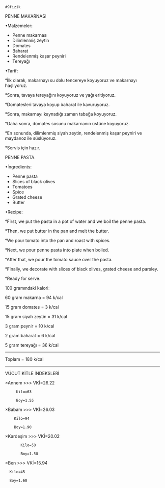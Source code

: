 	#9fizik	
 
PENNE MAKARNASI

•Malzemeler:	
	
 - Penne makarnası	   
 - Dilimlenmiş zeytin	
 - Domates	
 - Baharat	
 - Rendelenmiş kaşar peyniri	
 - Tereyağı	

•Tarif:			

 °İlk olarak, makarnayı su dolu tencereye koyuyoruz ve makarnayı haşlıyoruz.
					
 °Sonra, tavaya tereyağını koyuyoruz ve yağı eritiyoruz.
				
 °Domatesleri tavaya koyup baharat ile kavuruyoruz.
		
 °Sonra, makarnayı kaynadığı zaman tabağa koyuyoruz.
	
 °Daha sonra, domates sosunu makarnanın üstüne koyuyoruz.
	
 °En sonunda, dilimlenmiş siyah zeytin, rendelenmiş kaşar peyniri ve maydanoz ile süslüyoruz.
	
 °Servis için hazır.
	

PENNE PASTA	

•İngredients:	

 - Penne pasta	
 - Slices of black olives	
 - Tomatoes	
 - Spice	
 - Grated cheese	
 - Butter	

•Recipe:	

 °First, we put the pasta in a pot of water and we boil the penne pasta.
	
 °Then, we put butter in the pan and melt the butter.
	
 °We pour tomato into the pan and roast with spices.
	
 °Next, we pour penne pasta into plate when boiled.
	
 °After that, we pour the tomato sauce over the pasta.
	
 °Finally, we decorate with slices of black olives, grated cheese and parsley.
	
 °Ready for serve.


100 gramındaki kalori:
		
  60 gram makarna = 94 k/cal
	
  15 gram domates = 3 k/cal
	
  15 gram siyah zeytin = 31 k/cal
	
   3 gram peynir = 10 k/cal
	
   2 gram baharat = 6 k/cal
	
   5 gram tereyağı = 36 k/cal

--------------------------
Toplam = 180 k/cal	
_____________________________________


VÜCUT KİTLE İNDEKSLERİ	

 ×Annem >>> 
             VKİ=26.22	

	     Kilo=63
	
	     Boy=1.55	
	
 ×Babam >>> 
            VKİ=26.03	

	    Kilo=94	

	    Boy=1.90	

 ×Kardeşim >>> 
	       VKİ=20.02

	       Kilo=50	

	       Boy=1.58	

 ×Ben >>>
	  VKİ=15.94
	
	  Kilo=45
			
	  Boy=1.68	
